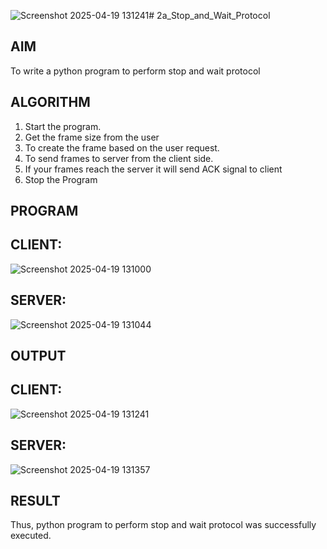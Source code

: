![Screenshot 2025-04-19 131241](https://github.com/user-attachments/assets/5f3f08f4-b29d-4b8d-8e6d-0ddc37745b03)# 2a_Stop_and_Wait_Protocol
## AIM 
To write a python program to perform stop and wait protocol
## ALGORITHM
1. Start the program.
2. Get the frame size from the user
3. To create the frame based on the user request.
4. To send frames to server from the client side.
5. If your frames reach the server it will send ACK signal to client
6. Stop the Program
## PROGRAM

## CLIENT:

![Screenshot 2025-04-19 131000](https://github.com/user-attachments/assets/6fbc570b-207f-41ba-bc82-2952be3d0312)

## SERVER:

![Screenshot 2025-04-19 131044](https://github.com/user-attachments/assets/75d56c0d-7002-454e-b322-e12a2937db5f)

## OUTPUT

## CLIENT:

![Screenshot 2025-04-19 131241](https://github.com/user-attachments/assets/07188f92-485c-443a-b088-00a4fd68af77)

## SERVER:

![Screenshot 2025-04-19 131357](https://github.com/user-attachments/assets/f85a8b4f-3d1b-48d0-abcc-147ca68075c7)

## RESULT
Thus, python program to perform stop and wait protocol was successfully executed.
